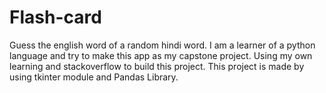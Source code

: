 # Flash-card
Guess the english word of a random hindi word.
I am a learner of a python language and try to make this app as my capstone project. Using my own learning and stackoverflow to build this project.
This project is made by using tkinter module and Pandas Library.
